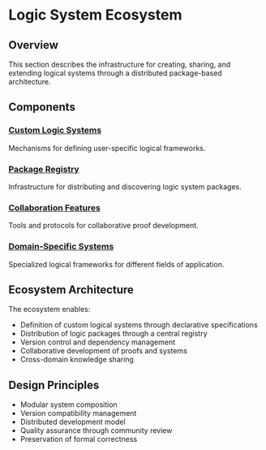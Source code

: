 # Logic System Ecosystem

## Overview

This section describes the infrastructure for creating, sharing, and extending logical systems through a distributed package-based architecture.

## Components

### [Custom Logic Systems](custom-logic.md)
Mechanisms for defining user-specific logical frameworks.

### [Package Registry](sharing.md)
Infrastructure for distributing and discovering logic system packages.

### [Collaboration Features](collaboration.md)
Tools and protocols for collaborative proof development.

### [Domain-Specific Systems](domain-specific-systems.md)
Specialized logical frameworks for different fields of application.

## Ecosystem Architecture

The ecosystem enables:
- Definition of custom logical systems through declarative specifications
- Distribution of logic packages through a central registry
- Version control and dependency management
- Collaborative development of proofs and systems
- Cross-domain knowledge sharing

## Design Principles

- Modular system composition
- Version compatibility management
- Distributed development model
- Quality assurance through community review
- Preservation of formal correctness
